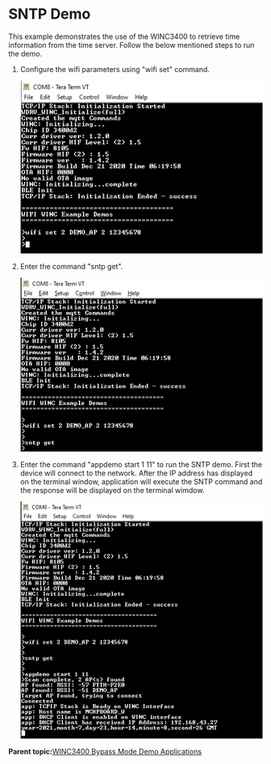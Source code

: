 # SNTP Demo

This example demonstrates the use of the WINC3400 to retrieve time information from the time server. Follow the below mentioned steps to run the demo.

1.  Configure the wifi parameters using "wifi set" command.

    ![wifi_config](GUID-FFCD8A0F-DB43-4D32-8AE4-74E5487C874C-low.png)

2.  Enter the command "sntp get".

    ![sntp_get_cmd](GUID-13F4A4B5-E780-49DB-801A-D71AFE22D3A3-low.png)

3.  Enter the command "appdemo start 1 11" to run the SNTP demo. First the device will connect to the network. After the IP address has displayed on the terminal window, application will execute the SNTP command and the response will be displayed on the terminal wimdow.

    ![sntp_response](GUID-0DE835B2-5D03-47B0-A5E9-4DDE60A6D915-low.png)


**Parent topic:**[WINC3400 Bypass Mode Demo Applications](GUID-E5D04EAD-51D1-4D47-8ADB-9AD8BB1A700C.md)

